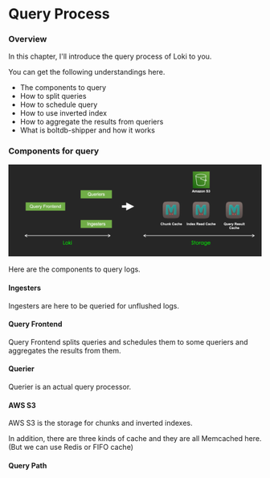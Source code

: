# Query Process

### Overview

In this chapter, I'll introduce the query process of Loki to you.

You can get the following understandings here.

* The components to query
* How to split queries
* How to schedule query
* How to use inverted index
* How to aggregate the results from queriers
* What is boltdb-shipper and how it works

### Components for query

![](<../.gitbook/assets/スクリーンショット 2021-12-23 19.49.54.png>)

Here are the components to query logs.

#### Ingesters

Ingesters are here to be queried for unflushed logs.

#### Query Frontend

Query Frontend splits queries and schedules them to some queriers and aggregates the results from them.

#### Querier

Querier is an actual query processor.

#### AWS S3

AWS S3 is the storage for chunks and inverted indexes.

In addition, there are three kinds of cache and they are all Memcached here. (But we can use Redis or FIFO cache)

#### Query Path







